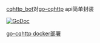 [cqhttp_bot](https://github.com/Rehtt/qbot/tree/master/cqhttp_bot)对[go-cqhttp](https://github.com/Mrs4s/go-cqhttp) api简单封装

[![GoDoc](https://img.shields.io/badge/godoc-reference-blue.svg)](http://godoc.org/github.com/Rehtt/qbot/cqhttp_bot)


[go-cqhttp docker部署](https://github.com/Rehtt/qbot/tree/master/go-cqhttp_docker_deployment)
